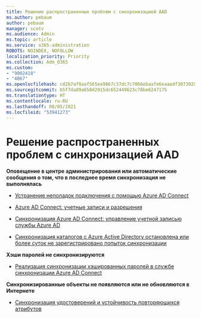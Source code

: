 ```yaml
---
title: Решение распространенных проблем с синхронизацией AAD
ms.author: pebaum
author: pebaum
manager: scotv
ms.audience: Admin
ms.topic: article
ms.service: o365-administration
ROBOTS: NOINDEX, NOFOLLOW
localization_priority: Priority
ms.collection: Adm_O365
ms.custom:
- "9002418"
- "4867"
ms.openlocfilehash: cd2b7af9aaf565ea9867c37dc7c7066ebaafe6eaaedf307392919aefc03b11a2
ms.sourcegitcommit: b5f7da89a650d2915dc652449623c78be6247175
ms.translationtype: HT
ms.contentlocale: ru-RU
ms.lasthandoff: 08/05/2021
ms.locfileid: "53941273"
---
```

# <a name="solutions-to-common-aad-synchronization-problems"></a>Решение распространенных проблем с синхронизацией AAD

**Оповещение в центре администрирования или автоматические сообщения о том, что в последнее время синхронизация не выполнялась**

- [Устранение неполадок подключения с помощью Azure AD Connect](https://docs.microsoft.com/azure/active-directory/hybrid/tshoot-connect-connectivity)

- [Azure AD Connect: учетные записи и разрешения](https://go.microsoft.com/fwlink/p/?LinkId=820598)

- [Синхронизация Azure AD Connect: управление учетной записью службы Azure AD](https://docs.microsoft.com/azure/active-directory/hybrid/how-to-connect-azureadaccount)

- [Синхронизация каталогов с Azure Active Directory остановлена или более суток не зарегистрировано попыток синхронизации](https://support.microsoft.com/help/2882421/directory-synchronization-to-azure-active-directory-stops-or-you-re-warned-that-sync-hasn-t-registered-in-more-than-a-day)
 
**Хэши паролей не синхронизируются**

- [Реализация синхронизации хэшированных паролей в службе синхронизации Azure AD Connect](https://docs.microsoft.com/azure/active-directory/hybrid/how-to-connect-password-hash-synchronization)

**Синхронизированные объекты не появляются или не обновляются в Интернете**

- [Синхронизация удостоверений и устойчивость повторяющихся атрибутов](https://docs.microsoft.com/azure/active-directory/hybrid/how-to-connect-syncservice-duplicate-attribute-resiliency)
